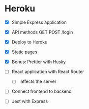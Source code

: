 Heroku
=====

* [x] Simple Express application
* [x] API methods GET POST /login
* [x] Deploy to Heroku
* [x] Static pages
* [x] Bonus: Prettier with Husky
* [ ] React application with React Router
  * [ ] <BrowserRouter /> affects the server
* [ ] Connect frontend to backend
* [ ] Jest with Express

